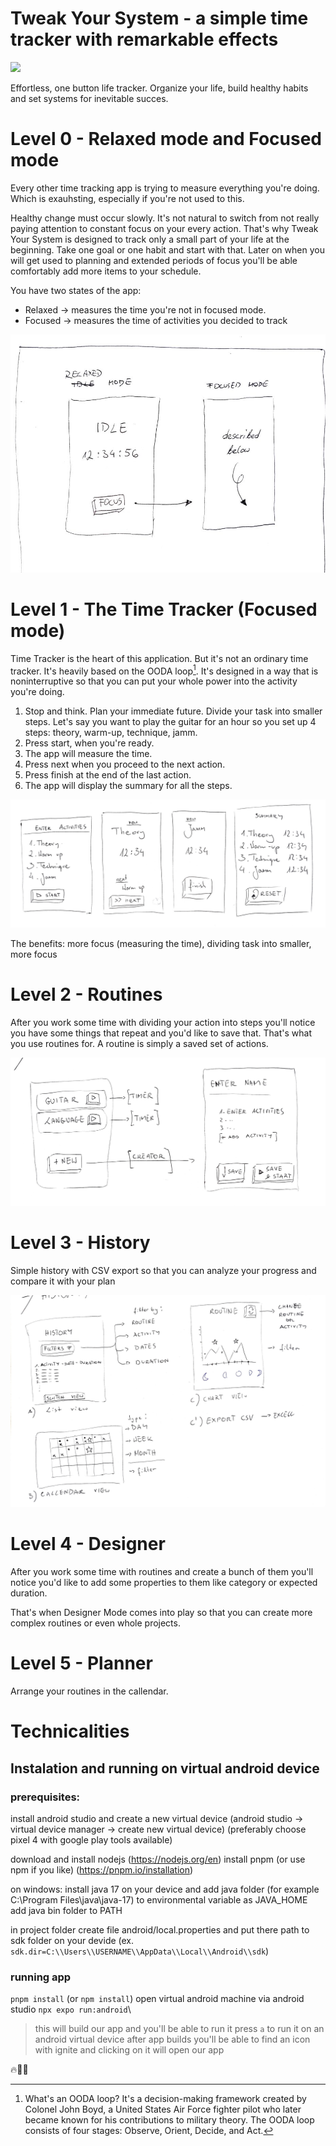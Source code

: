 # Tweak Your System - a simple time tracker with remarkable effects
<img src="https://img.shields.io/badge/React_Native-20232A?style=for-the-badge&logo=react&logoColor=61DAFB" />

Effortless, one button life tracker. Organize your life, build healthy habits and set systems for inevitable succes.

# Level 0 - Relaxed mode and Focused mode

Every other time tracking app is trying to measure everything you're doing.  
Which is exauhsting, especially if you're not used to this. 

Healthy change must occur slowly. It's not natural to switch from not really paying attention to constant focus on your every action. That's why Tweak Your System is designed to track only a small part of your life at the beginning. Take one goal or one habit and start with that. Later on when you will get used to planning and extended periods of focus you'll be able comfortably add more items to your schedule. 

You have two states of the app:
- Relaxed -> measures the time you're not in focused mode.
- Focused -> measures the time of activities you decided to track

<img src="/docs/20240329_0_relaxed_focused.jpg" />

# Level 1 - The Time Tracker (Focused mode)

Time Tracker is the heart of this application. But it's not an ordinary time tracker. It's heavily based on the OODA loop[^1]. It's designed in a way that is noninterruptive so that you can put your whole power into the activity you're doing.

1. Stop and think. Plan your immediate future. Divide your task into smaller steps. Let's say you want to play the guitar for an hour so you set up 4 steps: theory, warm-up, technique, jamm.
2. Press start, when you're ready.
3. The app will measure the time.
4. Press next when you proceed to the next action.
5. Press finish at the end of the last action.
6. The app will display the summary for all the steps.

<img src="/docs/20240329_1_timer.jpg" />

The benefits: more focus (measuring the time), dividing task into smaller, more focus

# Level 2 - Routines

After you work some time with dividing your action into steps you'll notice you have some things that repeat and you'd like to save that. That's what you use routines for. A routine is simply a saved set of actions.

<img src="/docs/20240329_2_routines.jpg" />

# Level 3 - History

Simple history with CSV export so that you can analyze your progress and compare it with your plan

<img src="/docs/20240329_3_history.jpg" /> 

# Level 4 - Designer

After you work some time with routines and create a bunch of them you'll notice you'd like to add some properties to them like category or expected duration. 

That's when Designer Mode comes into play so that you can create more complex routines or even whole projects.

# Level 5 - Planner 

Arrange your routines in the callendar. 

# Technicalities 

## Instalation and running on virtual android device

### prerequisites:
install android studio and create a new virtual device (android studio -> virtual device manager -> create new virtual device)
(preferably choose pixel 4 with google play tools available)

download and install nodejs (https://nodejs.org/en)
install pnpm (or use npm if you like) (https://pnpm.io/installation)

on windows:
install java 17 on your device and add java folder (for example C:\Program Files\java\java-17) to environmental variable as JAVA_HOME
add java bin folder to PATH

in project folder create file android/local.properties and put there path to sdk folder on your devide (ex. `sdk.dir=C:\\Users\\USERNAME\\AppData\\Local\\Android\\sdk`)

### running app
`pnpm install` (or `npm install`)
open virtual android machine via android studio
`npx expo run:android`\
> this will build our app and you'll be able to run it
press `a` to run it on an android virtual device
after app builds you'll be able to find an icon with ignite and clicking on it will open our app

🔥📱🧠


[^1]: What's an OODA loop? It's a decision-making framework created by Colonel John Boyd, a United States Air Force fighter pilot who later became known for his contributions to military theory. The OODA loop consists of four stages: Observe, Orient, Decide, and Act.

